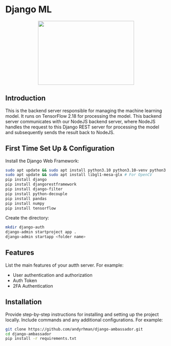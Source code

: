 # Django ML

<p align="center">
  <img src="https://1000logos.net/wp-content/uploads/2020/08/Django-Logo.png" width="300" height="200" />
</p>

## Introduction

This is the backend server responsible for managing the machine learning model. It runs on TensorFlow 2.18 for processing the model. This backend server communicates with our NodeJS backend server, where NodeJS handles the request to this Django REST server for processing the model and subsequently sends the result back to NodeJS.

## First Time Set Up & Configuration

Install the Django Web Framework:

```bash
sudo apt update && sudo apt install python3.10 python3.10-venv python3.10-dev # tensorflow only exist in 3.10 for now
sudo apt update && sudo apt install libgl1-mesa-glx # For OpenCV
pip install django
pip install djangorestframework   
pip install django-filter
pip install python-decouple
pip install pandas
pip install numpy
pip install tensorflow
```

Create the directory:

```bash
mkdir django-auth
django-admin startproject app .
django-admin startapp <folder name>

```

## Features

List the main features of your autth server. For example:
- User authentication and authorization
- Auth Token
- 2FA Authentication

## Installation

Provide step-by-step instructions for installing and setting up the project locally. Include commands and any additional configurations. For example:

```bash
git clone https://github.com/andyrhman/django-ambassador.git
cd django-ambassador
pip install -r requirements.txt